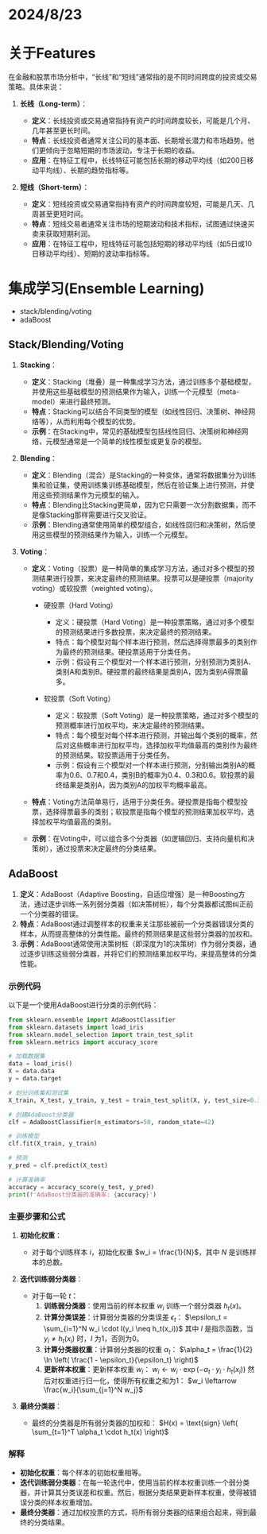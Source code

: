 # 2024/8/23
# 关于Features
在金融和股票市场分析中，“长线”和“短线”通常指的是不同时间跨度的投资或交易策略。具体来说：

1. **长线（Long-term）**：
   - **定义**：长线投资或交易通常指持有资产的时间跨度较长，可能是几个月、几年甚至更长时间。
   - **特点**：长线投资者通常关注公司的基本面、长期增长潜力和市场趋势。他们更倾向于忽略短期的市场波动，专注于长期的收益。
   - **应用**：在特征工程中，长线特征可能包括长期的移动平均线（如200日移动平均线）、长期的趋势指标等。

2. **短线（Short-term）**：
   - **定义**：短线投资或交易通常指持有资产的时间跨度较短，可能是几天、几周甚至更短时间。
   - **特点**：短线交易者通常关注市场的短期波动和技术指标，试图通过快速买卖来获取短期利润。
   - **应用**：在特征工程中，短线特征可能包括短期的移动平均线（如5日或10日移动平均线）、短期的波动率指标等。


# 集成学习(Ensemble Learning)
- stack/blending/voting
- adaBoost

## Stack/Blending/Voting

1. **Stacking**：
   - **定义**：Stacking（堆叠）是一种集成学习方法，通过训练多个基础模型，并使用这些基础模型的预测结果作为输入，训练一个元模型（meta-model）来进行最终预测。
   - **特点**：Stacking可以结合不同类型的模型（如线性回归、决策树、神经网络等），从而利用每个模型的优势。
   - **示例**：在Stacking中，常见的基础模型包括线性回归、决策树和神经网络，元模型通常是一个简单的线性模型或更复杂的模型。

2. **Blending**：
   - **定义**：Blending（混合）是Stacking的一种变体，通常将数据集分为训练集和验证集，使用训练集训练基础模型，然后在验证集上进行预测，并使用这些预测结果作为元模型的输入。
   - **特点**：Blending比Stacking更简单，因为它只需要一次分割数据集，而不是像Stacking那样需要进行交叉验证。
   - **示例**：Blending通常使用简单的模型组合，如线性回归和决策树，然后使用这些模型的预测结果作为输入，训练一个元模型。

3. **Voting**：
   - **定义**：Voting（投票）是一种简单的集成学习方法，通过对多个模型的预测结果进行投票，来决定最终的预测结果。投票可以是硬投票（majority voting）或软投票（weighted voting）。
        - 硬投票（Hard Voting）
            - 定义：硬投票（Hard Voting）是一种投票策略，通过对多个模型的预测结果进行多数投票，来决定最终的预测结果。
            - 特点：每个模型对每个样本进行预测，然后选择得票最多的类别作为最终的预测结果。硬投票适用于分类任务。
            - 示例：假设有三个模型对一个样本进行预测，分别预测为类别A、类别A和类别B。硬投票的最终结果是类别A，因为类别A得票最多。

        - 软投票（Soft Voting）
            - 定义：软投票（Soft Voting）是一种投票策略，通过对多个模型的预测概率进行加权平均，来决定最终的预测结果。
            - 特点：每个模型对每个样本进行预测，并输出每个类别的概率，然后对这些概率进行加权平均，选择加权平均值最高的类别作为最终的预测结果。软投票适用于分类任务。
            - 示例：假设有三个模型对一个样本进行预测，分别输出类别A的概率为0.6、0.7和0.4，类别B的概率为0.4、0.3和0.6。软投票的最终结果是类别A，因为类别A的加权平均概率最高。
    
    
   - **特点**：Voting方法简单易行，适用于分类任务。硬投票是指每个模型投票，选择得票最多的类别；软投票是指每个模型的预测结果加权平均，选择加权平均值最高的类别。
   - **示例**：在Voting中，可以组合多个分类器（如逻辑回归、支持向量机和决策树），通过投票来决定最终的分类结果。

## AdaBoost

1. **定义**：AdaBoost（Adaptive Boosting，自适应增强）是一种Boosting方法，通过逐步训练一系列弱分类器（如决策树桩），每个分类器都试图纠正前一个分类器的错误。
2. **特点**：AdaBoost通过调整样本的权重来关注那些被前一个分类器错误分类的样本，从而提高整体的分类性能。最终的预测结果是这些弱分类器的加权和。
3. **示例**：AdaBoost通常使用决策树桩（即深度为1的决策树）作为弱分类器，通过逐步训练这些弱分类器，并将它们的预测结果加权平均，来提高整体的分类性能。

### 示例代码

以下是一个使用AdaBoost进行分类的示例代码：

```python
from sklearn.ensemble import AdaBoostClassifier
from sklearn.datasets import load_iris
from sklearn.model_selection import train_test_split
from sklearn.metrics import accuracy_score

# 加载数据集
data = load_iris()
X = data.data
y = data.target

# 划分训练集和测试集
X_train, X_test, y_train, y_test = train_test_split(X, y, test_size=0.3, random_state=42)

# 创建AdaBoost分类器
clf = AdaBoostClassifier(n_estimators=50, random_state=42)

# 训练模型
clf.fit(X_train, y_train)

# 预测
y_pred = clf.predict(X_test)

# 计算准确率
accuracy = accuracy_score(y_test, y_pred)
print(f'AdaBoost分类器的准确率: {accuracy}')
```
### 主要步骤和公式

1. **初始化权重**：
   - 对于每个训练样本 $i$，初始化权重 $w_i = \frac{1}{N}$，其中 $N$ 是训练样本的总数。

2. **迭代训练弱分类器**：
   - 对于每一轮 $t$：
     1. **训练弱分类器**：使用当前的样本权重 $w_i$ 训练一个弱分类器 $h_t(x)$。
     2. **计算分类误差**：计算弱分类器的分类误差 $\epsilon_t$：
       $\epsilon_t = \sum_{i=1}^N w_i \cdot I(y_i \neq h_t(x_i))$
       其中 $I$ 是指示函数，当 $y_i \neq h_t(x_i)$ 时，$I$ 为1，否则为0。
     3. **计算分类器权重**：计算弱分类器的权重 $\alpha_t$：
       $\alpha_t = \frac{1}{2} \ln \left( \frac{1 - \epsilon_t}{\epsilon_t} \right)$
     4. **更新样本权重**：更新样本权重 $w_i$：
       $w_i \leftarrow w_i \cdot \exp(-\alpha_t \cdot y_i \cdot h_t(x_i))$
       然后对权重进行归一化，使得所有权重之和为1：
       $w_i \leftarrow \frac{w_i}{\sum_{j=1}^N w_j}$

3. **最终分类器**：
   - 最终的分类器是所有弱分类器的加权和：
     $H(x) = \text{sign} \left( \sum_{t=1}^T \alpha_t \cdot h_t(x) \right)$

### 解释

- **初始化权重**：每个样本的初始权重相等。
- **迭代训练弱分类器**：在每一轮迭代中，使用当前的样本权重训练一个弱分类器，并计算其分类误差和权重。然后，根据分类结果更新样本权重，使得被错误分类的样本权重增加。
- **最终分类器**：通过加权投票的方式，将所有弱分类器的结果组合起来，得到最终的分类结果。

